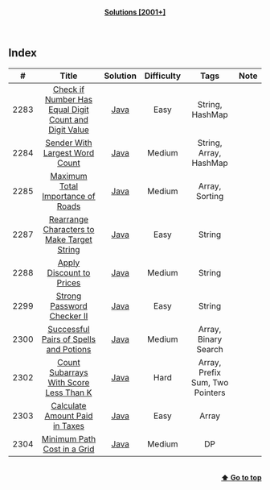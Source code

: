 <br/>
<p align="center">
    <b><u>Solutions [2001+]</u></b>
</p>
</br>

## Index

|#|Title|Solution|Difficulty|Tags|Note|
|:---:|:---:|:---:|:---:|:---:|:---:|
|2283|[Check if Number Has Equal Digit Count and Digit Value](https://leetcode.com/problems/check-if-number-has-equal-digit-count-and-digit-value/)|[Java](./Solutions/2283%20-%20Check%20if%20Number%20Has%20Equal%20Digit%20Count%20and%20Digit%20Value/CheckIfNumberHasEqualDigitCountAndDigitValue.java)|Easy|String, HashMap||
|2284|[Sender With Largest Word Count](https://leetcode.com/problems/sender-with-largest-word-count/)|[Java](./Solutions/2284%20-%20Sender%20With%20Largest%20Word%20Count/SenderWithLargestWordCount.java)|Medium|String, Array, HashMap||
|2285|[Maximum Total Importance of Roads](https://leetcode.com/problems/maximum-total-importance-of-roads/)|[Java](./Solutions/2285%20-%20Maximum%20Total%20Importance%20of%20Roads/MaximumTotalImportanceOfRoads.java)|Medium|Array, Sorting||
|2287|[Rearrange Characters to Make Target String](https://leetcode.com/problems/rearrange-characters-to-make-target-string/)|[Java](./Solutions/2287%20-%20Rearrange%20Characters%20to%20Make%20Target%20String/RearrangeCharactersToMakeTargetString.java)|Easy|String||
|2288|[Apply Discount to Prices](https://leetcode.com/problems/apply-discount-to-prices/)|[Java](./Solutions/2288%20-%20Apply%20Discount%20to%20Prices/ApplyDiscountToPrices.java)|Medium|String||
|2299|[Strong Password Checker II](https://leetcode.com/problems/strong-password-checker-ii/)|[Java](./Solutions/2299%20-%20Strong%20Password%20Checker%20II/StrongPasswordCheckerII.java)|Easy|String||
|2300|[Successful Pairs of Spells and Potions](https://leetcode.com/problems/successful-pairs-of-spells-and-potions/)|[Java](./Solutions/2300%20-%20Successful%20Pairs%20of%20Spells%20and%20Potions/SuccessfulPairsOfSpellsAndPotions.java)|Medium|Array, Binary Search||
|2302|[Count Subarrays With Score Less Than K](https://leetcode.com/problems/count-subarrays-with-score-less-than-k/)|[Java](./Solutions/2302%20-%20Count%20Subarrays%20With%20Score%20Less%20Than%20K/CountSubarraysWithScoreLessThanK.java)|Hard|Array, Prefix Sum, Two Pointers||
|2303|[Calculate Amount Paid in Taxes](https://leetcode.com/problems/calculate-amount-paid-in-taxes/)|[Java](./Solutions/2303%20-%20Calculate%20Amount%20Paid%20in%20Taxes/CalculateAmountPaidInTaxes.java)|Easy|Array||
|2304|[Minimum Path Cost in a Grid](https://leetcode.com/problems/minimum-path-cost-in-a-grid/)|[Java](./Solutions/2304%20-%20Minimum%20Path%20Cost%20in%20a%20Grid/MinimumPathCostInAGrid.java)|Medium|DP||

<br/>
<div align="right">
    <b><a href="#index">⬆️ Go to top</a></b>
</div>